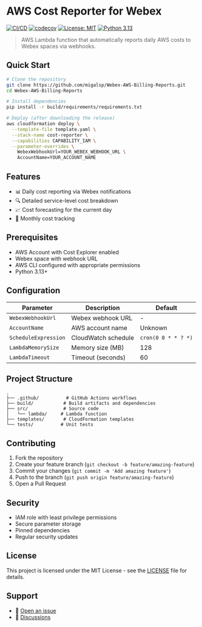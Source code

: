 # AWS Cost Reporter for Webex

[![CI/CD](https://github.com/migalsp/Webex-AWS-Billing-Reports/actions/workflows/ci.yml/badge.svg)](https://github.com/migalsp/Webex-AWS-Billing-Reports/actions/workflows/ci.yml)
[![codecov](https://codecov.io/gh/migalsp/Webex-AWS-Billing-Reports/branch/main/graph/badge.svg)](https://codecov.io/gh/migalsp/Webex-AWS-Billing-Reports)
[![License: MIT](https://img.shields.io/badge/License-MIT-yellow.svg)](https://opensource.org/licenses/MIT)
[![Python 3.13](https://img.shields.io/badge/python-3.13-blue.svg)](https://www.python.org/downloads/)

> AWS Lambda function that automatically reports daily AWS costs to Webex spaces via webhooks.

## Quick Start

```bash
# Clone the repository
git clone https://github.com/migalsp/Webex-AWS-Billing-Reports.git
cd Webex-AWS-Billing-Reports

# Install dependencies
pip install -r build/requirements/requirements.txt

# Deploy (after downloading the release)
aws cloudformation deploy \
  --template-file template.yaml \
  --stack-name cost-reporter \
  --capabilities CAPABILITY_IAM \
  --parameter-overrides \
    WebexWebhookUrl=YOUR_WEBEX_WEBHOOK_URL \
    AccountName=YOUR_ACCOUNT_NAME
```

## Features

- 📊 Daily cost reporting via Webex notifications
- 🔍 Detailed service-level cost breakdown
- 📈 Cost forecasting for the current day
- 📅 Monthly cost tracking

## Prerequisites

- AWS Account with Cost Explorer enabled
- Webex space with webhook URL
- AWS CLI configured with appropriate permissions
- Python 3.13+

## Configuration

| Parameter | Description | Default |
|-----------|-------------|---------|
| `WebexWebhookUrl` | Webex webhook URL | - |
| `AccountName` | AWS account name | Unknown |
| `ScheduleExpression` | CloudWatch schedule | `cron(0 0 * * ? *)` |
| `LambdaMemorySize` | Memory size (MB) | 128 |
| `LambdaTimeout` | Timeout (seconds) | 60 |


## Project Structure

```
.
├── .github/          # GitHub Actions workflows
├── build/           # Build artifacts and dependencies
├── src/             # Source code
│   └── lambda/     # Lambda function
├── templates/       # CloudFormation templates
└── tests/          # Unit tests
```

## Contributing

1. Fork the repository
2. Create your feature branch (`git checkout -b feature/amazing-feature`)
3. Commit your changes (`git commit -m 'Add amazing feature'`)
4. Push to the branch (`git push origin feature/amazing-feature`)
5. Open a Pull Request

## Security

- IAM role with least privilege permissions
- Secure parameter storage
- Pinned dependencies
- Regular security updates

## License

This project is licensed under the MIT License - see the [LICENSE](LICENSE) file for details.

## Support

- 📝 [Open an issue](https://github.com/migalsp/Webex-AWS-Billing-Reports/issues)
- 💬 [Discussions](https://github.com/migalsp/Webex-AWS-Billing-Reports/discussions)